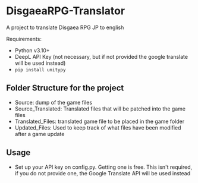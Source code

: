 # DisgaeaRPG-Translator

A project to translate Disgaea RPG JP to english

Requirements:

- Python v3.10+
- DeepL API Key (not necessary, but if not provided the google translate will be used instead)
- `pip install unitypy`

## Folder Structure for the project

- Source: dump of the game files
- Source_Translated: Translated files that will be patched into the game files
- Translated_Files: translated game file to be placed in the game folder
- Updated_Files: Used to keep track of what files have been modified after a game update

## Usage

- Set up your API key on config.py. Getting one is free. This isn't required, if you do not provide one, the Google Translate API will be used instead
